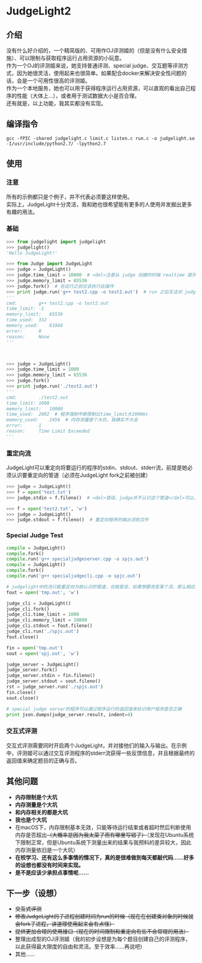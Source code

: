 # JudgeLight2

## 介绍
没有什么好介绍的，一个精简版的、可用作OJ评测姬的（但是没有什么安全措施）、可以限制与获取程序运行占用资源的小玩意。  
作为一个OJ的评测姬来说，她支持普通评测、special judge、交互题等评测方式，因为她很灵活，使用起来也很简单。如果配合docker来解决安全性问题的话，会是一个可用性很高的评测姬。  
作为一个本地服务，她也可以用于获得程序运行占用资源，可以直观的看出自己程序的性能（大体上...），或者用于测试数据大小是否合理。  
还有就是，以上功能，我其实都没有实现。


## 编译指令
```shell
gcc -fPIC -shared judgelight.c limit.c listen.c run.c -o judgelight.so -I/usr/include/python2.7/ -lpython2.7
```


## 使用

### 注意
所有的示例都只是个例子，并不代表必须要这样使用。  
实际上，JudgeLight十分灵活，我和她也很希望能有更多的人使用并发掘出更多有趣的用法。
 
### 基础
```python
>>> from judgelight import judgelight
>>> judgelight()
'Hello JudgeLight!'

>>> from Judge import JudgeLight
>>> judge = JudgeLight()
>>> judge.time_limit = 10000  # <del>注意从 judge 创建的时候 realtime 就开始计时，因此如果要限制time的话，应尽量避免在控制台中限制</del> JudgeLight在执行fork后才会开始计时
>>> judge.memory_limit = 65536
>>> judge.fork()  # 在运行之前应该执行此操作
>>> print judge.run('g++ test2.cpp -o test2.out')  # run 之后无法对 judge 再做操作
'''
cmd:		g++ test2.cpp -o test2.out
time_limit:	-1
memory_limit:	65536
time_used:	332
memory_used:	61968
error:		0
reason:		None
'''



>>> judge = JudgeLight()
>>> judge.time_limit = 1000
>>> judge.memory_limit = 65536
>>> judge.fork()
>>> print judge.run('./test2.out')
'''
cmd:		./test2.out
time_limit:	1000
memory_limit:	10000
time_used:	2002  # 程序强制中断限制比time_limit大1000ms
memory_used:	2456  # 内存测量是个大坑，我确实不大会
error:		1
reason:		Time Limit Exceeded
'''
```

### 重定向流
JudgeLight可以重定向将要运行的程序的stdin、stdout、stderr流，前提是她必须认识要重定向的管道（必须在JudgeLight fork之前被创建）
```python
>>> judge = JudgeLight()
>>> f = open('test.txt')
>>> judge.stdin = f.fileno()  # <del>错误，judge并不认识这个管道</del>可以，现在JudgeLight认识所有在fork之前产生的管道与文件描述符
```

```python
>>> f = open('test2.txt', 'w')
>>> judge = JudgeLight()
>>> judge.stdout = f.fileno()  # 重定向程序的输出流到文件
```

### Special Judge Test
```python
compile = JudgeLight()
compile.fork()
compile.run('g++ specialjudgeserver.cpp -o spjs.out')
compile = JudgeLight()
compile.fork()
compile.run('g++ specialjudgecli.cpp -o spjc.out')

# judgelight中的流只能重定向为她认识的管道，也就是说，如果想要改变某个流，那么相应的管道必须在JudgeLight类初始化之前被创建
fout = open('tmp.out', 'w')

judge_cli = JudgeLight()
judge_cli.fork()
judge_cli.time_limit = 1000
judge_cli.memory_limit = 10000
judge_cli.stdout = fout.fileno()
judge_cli.run('./spjc.out')
fout.close()

fin = open('tmp.out')
sout = open('spj.out', 'w')

judge_server = JudgeLight()
judge_server.fork()
judge_server.stdin = fin.fileno()
judge_server.stdout = sout.fileno()
rst = judge_server.run('./spjs.out')
fin.close()
sout.close()

# special judge server的程序可以通过程序运行的返回值来标识用户程序是否正确
print json.dumps(judge_server.result, indent=4)
```

### 交互式评测
交互式评测需要同时开启两个JudgeLight，并对接他们的输入与输出。在示例中，评测姬可以通过交互评测程序的stderr流获得一些反馈信息，并且根据最终的返回值来确定题目的正确与否。  


## 其他问题

- **内存限制是个大坑**
- **内存测量是个大坑**
- **和内存相关的都是大坑**
- **我也是个大坑**
- 在macOS下，内存限制基本无效，只能等待运行结束或者超时然后判断使用内存是否超出<del>（大概率是因为我太菜了而有哪里写错了）</del>（发现在Ubuntu系统下限制正常，但是Ubuntu系统下测量出来的结果与我预料的差异较大，因此内存测量依旧是一个大坑）
- **在校学习、还有这么多事情的情况下，真的是很难做到每天都敲代码......好多的设想也都没有时间来实现。**
- **是不是应该少承担点事情呢......**

## 下一步（设想）
- <del>交互式评测</del>
- <del>修改JudgeLight的子进程创建时间为run的时候（现在在创建类对象的时候就会fork子进程，讲道理使用起来会有点怪）</del>
- <del>提供更加合理的使用接口（现在的时间限制和重定向有些不合常理的用法）</del>
- 整理出成型的OJ评测姬（我的初步设想是为每个题目创建自己的评测程序，以此获得最大限度的自由和灵活。至于效率......再说吧）
- 其他......